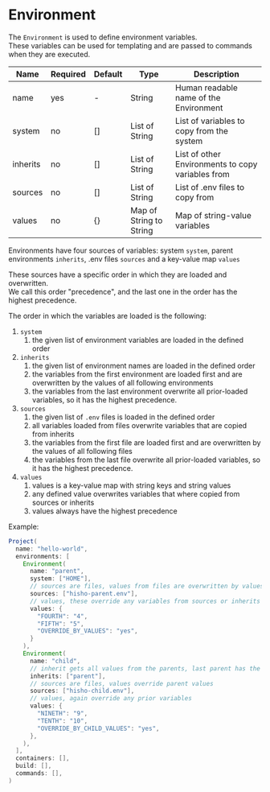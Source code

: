# Environment

The `Environment` is used to define environment variables.  
These variables can be used for templating and are passed to commands when they are executed.

| Name     | Required | Default | Type                    | Description                                       |
|----------|----------|---------|-------------------------|---------------------------------------------------|
| name     | yes      | -       | String                  | Human readable name of the Environment            |
| system   | no       | []      | List of String          | List of variables to copy from the system         |
| inherits | no       | []      | List of String          | List of other Environments to copy variables from |
| sources  | no       | []      | List of String          | List of .env files to copy from                   |
| values   | no       | {}      | Map of String to String | Map of string-value variables                     |

Environments have four sources of variables: system `system`, parent environments `inherits`, .env files `sources` and a key-value map `values`

These sources have a specific order in which they are loaded and overwritten.  
We call this order "precedence", and the last one in the order has the highest precedence.

The order in which the variables are loaded is the following:
1. `system`
   1. the given list of environment variables are loaded in the defined order
2. `inherits`
    1. the given list of environment names are loaded in the defined order
    2. the variables from the first environment are loaded first and are overwritten by the values of all following environments
    3. the variables from the last environment overwrite all prior-loaded variables, so it has the highest precedence.
3. `sources`
    1. the given list of `.env` files is loaded in the defined order
    2. all variables loaded from files overwrite variables that are copied from inherits
    3. the variables from the first file are loaded first and are overwritten by the values of all following files
    4. the variables from the last file overwrite all prior-loaded variables, so it has the highest precedence.
4. `values`
    1. values is a key-value map with string keys and string values
    2. any defined value overwrites variables that where copied from sources or inherits
    3. values always have the highest precedence

Example:
```Java
Project(
  name: "hello-world",
  environments: [
    Environment(
      name: "parent",
      system: ["HOME"],
      // sources are files, values from files are overwritten by values
      sources: ["hisho-parent.env"],
      // values, these override any variables from sources or inherits
      values: {
        "FOURTH": "4",
        "FIFTH": "5",
        "OVERRIDE_BY_VALUES": "yes",
      }
    ),
    Environment(
      name: "child",
      // inherit gets all values from the parents, last parent has the highest precedence
      inherits: ["parent"],
      // sources are files, values override parent values
      sources: ["hisho-child.env"],
      // values, again override any prior variables
      values: {
        "NINETH": "9",
        "TENTH": "10",
        "OVERRIDE_BY_CHILD_VALUES": "yes",
      },
    ),
  ],
  containers: [],
  build: [],
  commands: [], 
)
```
